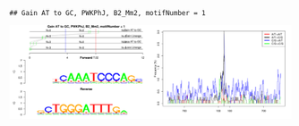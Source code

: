 

```
## Gain AT to GC, PWKPhJ, B2_Mm2, motifNumber = 1
```

![plot of chunk motifPValues](figure/motifPValues.png) 
  
